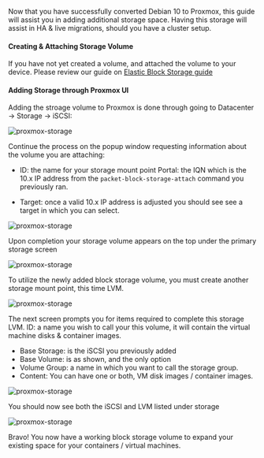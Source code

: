 <!-- <meta>
{
    "title":"Proxmox & Block Storage",
    "description":"Attaching Elastic Block storage to your Proxmox installation",
    "tag":["Proxmox", "EBS", "BlockStorage"],
    "seo-title": "Proxmox & Block Storage - Packet Technical Guides",
    "seo-description": "Utilizing Block Storage with Proxmox",
    "og-title": "Proxmox & Block Storage",
    "og-description":"Utilizing Block Storage with Proxmox"
}
</meta> -->

Now that you have successfully converted Debian 10 to Proxmox, this guide will assist you in adding additional storage space. Having this storage will assist in HA & live migrations, should you have a cluster setup.


#### Creating & Attaching Storage Volume

If you have not yet created a volume, and attached the volume to your device. Please review our guide on [Elastic Block Storage guide]()

#### Adding Storage through Proxmox UI

Adding the stroage volume to Proxmox is done through going to Datacenter → Storage → iSCSI:

![proxmox-storage](/images/proxmox-blockstorage/proxmox-storage1.png)

Continue the process on the popup window requesting information about the volume you are attaching:

* ID: the name for your storage mount point
Portal: the IQN which is the 10.x IP address from the `packet-block-storage-attach` command you previously ran.

* Target: once a valid 10.x IP address is adjusted you should see see a target in which you can select.

![proxmox-storage](/images/proxmox-blockstorage/proxmox-storage2.png)

Upon completion your storage volume appears on the top under the primary storage screen

![proxmox-storage](/images/proxmox-blockstorage/proxmox-storage3.png)

To utilize the newly added block storage volume, you must create another storage mount point, this time LVM.

![proxmox-storage](/images/proxmox-blockstorage/proxmox-storage4.png)

The next screen prompts you for items required to complete this storage LVM.
ID: a name you wish to call your this volume, it will contain the virtual machine disks & container images.

* Base Storage: is the iSCSI you previously added
* Base Volume: is as shown, and the only option
* Volume Group: a name in which you want to call the storage group.
* Content: You can have one or both, VM disk images / container images.

![proxmox-storage](/images/proxmox-blockstorage/proxmox-storage5.png)

You should now see both the iSCSI and LVM listed under storage

![proxmox-storage](/images/proxmox-blockstorage/proxmox-storage6.png)

Bravo! You now have a working block storage volume to expand your existing space for your containers / virtual machines.
